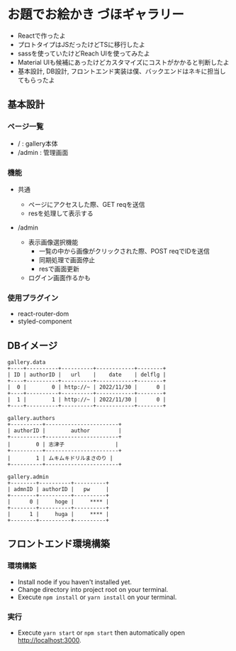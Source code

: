 # お題でお絵かき づほギャラリー
- Reactで作ったよ
- プロトタイプはJSだったけどTSに移行したよ
- sassを使っていたけどReach UIを使ってみたよ
- Material UIも候補にあったけどカスタマイズにコストがかかると判断したよ
- 基本設計, DB設計, フロントエンド実装は僕、バックエンドはネキに担当してもらったよ


## 基本設計
### ページ一覧
  - /      : gallery本体
  - /admin : 管理画面

### 機能
- 共通
  - ページにアクセスした際、GET reqを送信
  - resを処理して表示する

- /admin
  - 表示画像選択機能
    - 一覧の中から画像がクリックされた際、POST reqでIDを送信
    - 同期処理で画面停止
    - resで画面更新
  - ログイン画面作るかも

### 使用プラグイン
- react-router-dom
- styled-component

## DBイメージ
```
gallery.data
+----+----------+----------+------------+--------+
| ID | authorID |   url    |    date    | delflg |
+----+----------+----------+------------+--------+
|  0 |        0 | http://~ | 2022/11/30 |      0 |
+----+----------+----------+------------+--------+
|  1 |        1 | http://~ | 2022/11/30 |      0 |
+----+----------+----------+------------+--------+

gallery.authors
+----------+-----------------------+
| authorID |        author         |
+----------+-----------------------+
|        0 | 志津子                |
+----------+-----------------------+
|        1 | ムキムキドリルまさのり |
+----------+-----------------------+

gallery.admin
+--------+----------+----------+
| admnID | authorID |   pw     |
+--------+----------+----------+
|      0 |     hoge |     **** |
+--------+----------+----------+
|      1 |     huga |     **** |
+--------+----------+----------+
```

## フロントエンド環境構築
### 環境構築
- Install node if you haven't installed yet.
- Change directory into project root on your terminal.
- Execute `npm install` or `yarn install` on your terminal.

### 実行
- Execute `yarn start` or `npm start` then automatically open [http://localhost:3000](http://localhost:3000).

